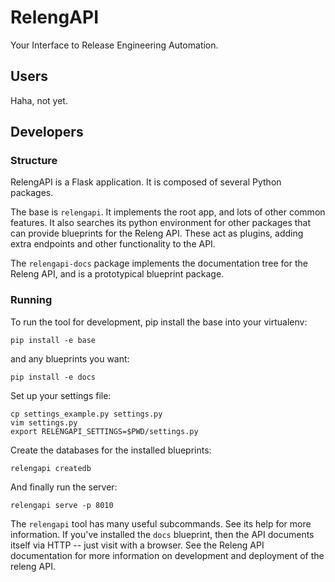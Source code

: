 RelengAPI
=========

Your Interface to Release Engineering Automation.

Users
-----

Haha, not yet.

Developers
----------

### Structure

RelengAPI is a Flask application.  It is composed of several Python packages.

The base is `relengapi`.
It implements the root app, and lots of other common features.
It also searches its python environment for other packages that can provide blueprints for the Releng API.
These act as plugins, adding extra endpoints and other functionality to the API.

The `relengapi-docs` package implements the documentation tree for the Releng API, and is a prototypical blueprint package.

### Running

To run the tool for development, pip install the base into your virtualenv:

    pip install -e base

and any blueprints you want:

    pip install -e docs

Set up your settings file:

    cp settings_example.py settings.py
    vim settings.py
    export RELENGAPI_SETTINGS=$PWD/settings.py

Create the databases for the installed blueprints:

    relengapi createdb

And finally run the server:

    relengapi serve -p 8010

The `relengapi` tool has many useful subcommands.
See its help for more information.
If you've installed the `docs` blueprint, then the API documents itself via HTTP -- just visit with a browser.
See the Releng API documentation for more information on development and deployment of the releng API.
